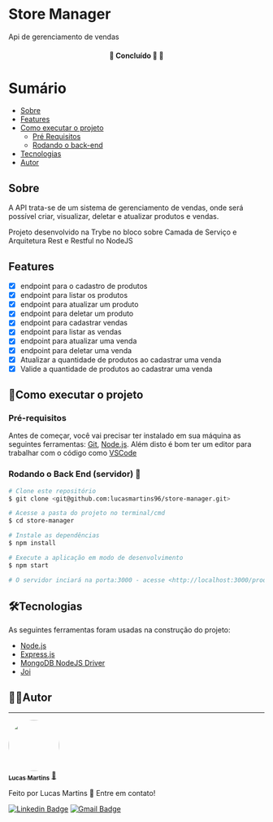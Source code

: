 # Store Manager
Api de gerenciamento de vendas

<h4 align="center"> 
	🚧 Concluído 🚀  🚧
</h4>

Sumário
=================
<!--ts-->
  * [Sobre](##Sobre)
  * [Features](##Features)
  * [Como executar o projeto](##%F0%9F%9A%80Como%20executar%20o%20projeto)
    * [Pré Requisitos](##Pré-requisitos)
    * [Rodando o back-end](###Rodando%20o%20Back%20End%20(servidor)%20%F0%9F%8E%B2)
  * [Tecnologias](##%F0%9F%9B%A0Tecnologias)
  * [Autor](##%F0%9F%A6%B8%E2%80%8D%E2%99%82%EF%B8%8FAutor)
<!--te-->

## Sobre
A API trata-se de um sistema de gerenciamento de vendas, onde será possível criar, visualizar, deletar e atualizar produtos e vendas.

Projeto desenvolvido na Trybe no bloco sobre Camada de Serviço e Arquitetura Rest e Restful no NodeJS

## Features
- [x] endpoint para o cadastro de produtos
- [x] endpoint para listar os produtos
- [x] endpoint para atualizar um produto
- [x] endpoint para deletar um produto
- [x] endpoint para cadastrar vendas
- [x] endpoint para listar as vendas
- [x] endpoint para atualizar uma venda
- [x] endpoint para deletar uma venda
- [x] Atualizar a quantidade de produtos ao cadastrar uma venda
- [x] Valide a quantidade de produtos ao cadastrar uma venda

## 🚀Como executar o projeto
### Pré-requisitos

Antes de começar, você vai precisar ter instalado em sua máquina as seguintes ferramentas:
[Git](https://git-scm.com), [Node.js](https://nodejs.org/en/). 
Além disto é bom ter um editor para trabalhar com o código como [VSCode](https://code.visualstudio.com/)

### Rodando o Back End (servidor) 🎲

```bash
# Clone este repositório
$ git clone <git@github.com:lucasmartins96/store-manager.git>

# Acesse a pasta do projeto no terminal/cmd
$ cd store-manager

# Instale as dependências
$ npm install

# Execute a aplicação em modo de desenvolvimento
$ npm start

# O servidor inciará na porta:3000 - acesse <http://localhost:3000/products>
```
## 🛠Tecnologias 

As seguintes ferramentas foram usadas na construção do projeto:

- [Node.js](https://nodejs.org/en/)
- [Express.js](https://expressjs.com/)
- [MongoDB NodeJS Driver
](http://mongodb.github.io/node-mongodb-native/3.6/api/index.html)
- [Joi](https://joi.dev/api/)

## 🦸‍♂️Autor
---

<a href="https://github.com/lucasmartins96">
 <img style="border-radius: 50%;" src="https://i.ibb.co/9qyGrPz/133705661-2282303861913690-7277653750101206726-o.jpg" width="100px;" alt=""/>
 <br />
 <sub><b>Lucas Martins</b></sub></a> <a href="https://github.com/lucasmartins96" title="Rocketseat">🚀</a>


Feito por Lucas Martins 👋 Entre em contato!

[![Linkedin Badge](https://img.shields.io/badge/-Lucas%20Martins-blue?style=flat-square&logo=Linkedin&logoColor=white&link=https://www.linkedin.com/in/lumartins-silva/)](https://www.linkedin.com/in/lumartins-silva/) 
[![Gmail Badge](https://img.shields.io/badge/-lucasmartins.dsilva@gmail.com-c14438?style=flat-square&logo=Gmail&logoColor=white&link=mailto:lucasmartins.dsilva@gmail.com)](mailto:lucasmartins.dsilva@gmail.com)
